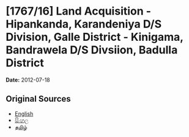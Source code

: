 # [1767/16] Land Acquisition - Hipankanda,  Karandeniya D/S Division, Galle District - Kinigama,  Bandrawela D/S Divsiion, Badulla District

**Date:** 2012-07-18

## Original Sources

- [English](https://documents.gov.lk/view/extra-gazettes/2012/7/1767-16_E.pdf)
- [සිංහල](https://documents.gov.lk/view/extra-gazettes/2012/7/1767-16_S.pdf)
- [தமிழ்](https://documents.gov.lk/view/extra-gazettes/2012/7/1767-16_T.pdf)
